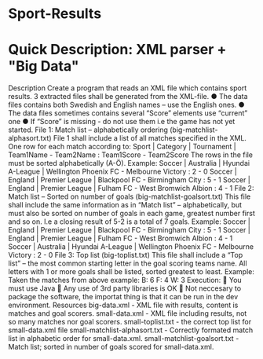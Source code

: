 Sport-Results
=============
Quick Description: XML parser + "Big Data"
=========================

Description
Create a program that reads an XML file which contains sport results.
3 extracted files shall be generated from the XML-file.
● The data files contains both Swedish and English names – use the English ones.
● The data files sometimes contains several “Score” elements use “current” one
● If “Score” is missing - do not use them i.e the game has not yet started.
File 1: Match list – alphabetically ordering (big-matchlist-alphasort.txt)
File 1 shall include a list of all matches specified in the XML. One row for each match according to:
Sport | Category | Tournament | Team1Name - Team2Name : Team1Score - Team2Score
The rows in the file must be sorted alphabetically (A-Ö).
Example:
Soccer | Australia | Hyundai A-League | Wellington Phoenix FC - Melbourne Victory :
2 - 0
Soccer | England | Premier League | Blackpool FC - Birmingham City : 5 - 1
Soccer | England | Premier League | Fulham FC - West Bromwich Albion : 4 - 1
File 2: Match list – Sorted on number of goals (big-matchlist-goalsort.txt)
This file shall include the same information as in “Match list” – alphabetically, but must also be sorted on number
of goals in each game, greatest number first and so on. I.e a closing result of 5-2 is a total of 7 goals.
Example:
Soccer | England | Premier League | Blackpool FC - Birmingham City : 5 - 1
Soccer | England | Premier League | Fulham FC - West Bromwich Albion : 4 - 1
Soccer | Australia | Hyundai A-League | Wellington Phoenix FC - Melbourne Victory :
2 - 0
File 3: Top list (big-toplist.txt)
This file shall include a “Top list” – the most common starting letter in the goal scoring teams name. All letters with
1 or more goals shall be listed, sorted greatest to least.
Example:
Taken the matches from above example:
B: 6
F: 4
W: 3
Execution:
  You must use Java
  Any use of 3rd party libraries is OK
  Not neccesary to package the software, the importat thing is that it can be run in the dev environment.
Resources
big-data.xml - XML file with results, content is matches and goal scorers.
small-data.xml - XML file including results, not so many matches nor goal scorers.
small-toplist.txt - the correct top list for small-data.xml file
small-matchlist-alphasort.txt - Correctly formated match list in alphabetic order for small-data.xml.
small-matchlist-goalsort.txt - Match list; sorted in number of goals scored for small-data.xml.
